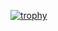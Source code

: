 [![trophy](https://github-profile-trophy.vercel.app/?username=luvranse)](https://github.com/ryo-ma/github-profile-trophy&margin-w=15)
